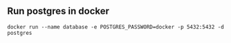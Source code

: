 ## Run postgres in docker
```
docker run --name database -e POSTGRES_PASSWORD=docker -p 5432:5432 -d postgres
```